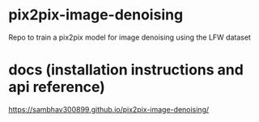 # pix2pix-image-denoising
Repo to train a pix2pix model for image denoising using the LFW dataset

# docs (installation instructions and api reference)
https://sambhav300899.github.io/pix2pix-image-denoising/
